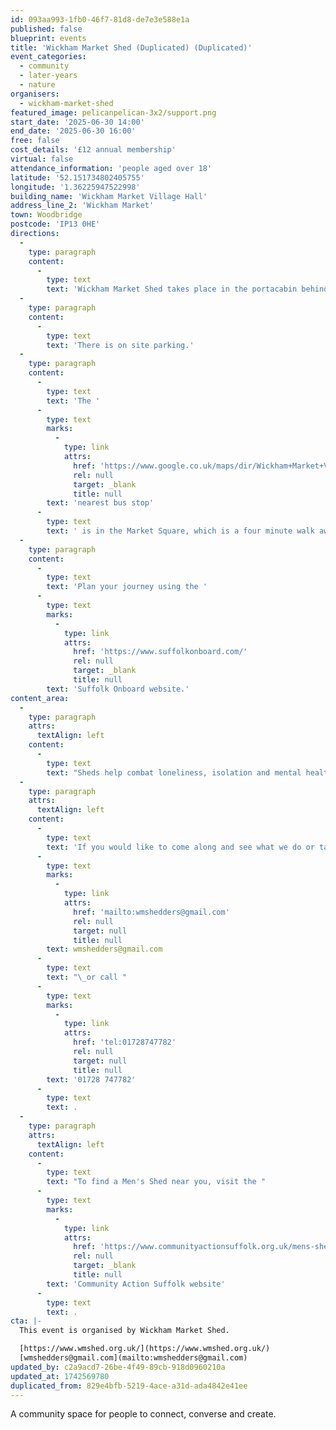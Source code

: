 ```yaml
---
id: 093aa993-1fb0-46f7-81d8-de7e3e588e1a
published: false
blueprint: events
title: 'Wickham Market Shed (Duplicated) (Duplicated)'
event_categories:
  - community
  - later-years
  - nature
organisers:
  - wickham-market-shed
featured_image: pelicanpelican-3x2/support.png
start_date: '2025-06-30 14:00'
end_date: '2025-06-30 16:00'
free: false
cost_details: '£12 annual membership'
virtual: false
attendance_information: 'people aged over 18'
latitude: '52.151734802405755'
longitude: '1.36225947522998'
building_name: 'Wickham Market Village Hall'
address_line_2: 'Wickham Market'
town: Woodbridge
postcode: 'IP13 0HE'
directions:
  -
    type: paragraph
    content:
      -
        type: text
        text: 'Wickham Market Shed takes place in the portacabin behind Wickham Market Village Hall.'
  -
    type: paragraph
    content:
      -
        type: text
        text: 'There is on site parking.'
  -
    type: paragraph
    content:
      -
        type: text
        text: 'The '
      -
        type: text
        marks:
          -
            type: link
            attrs:
              href: 'https://www.google.co.uk/maps/dir/Wickham+Market+Village+Hall/Market+Square,+Wickham+Market,+Woodbridge+IP13+0QS/@52.1526302,1.3617046,17.25z/data=!4m14!4m13!1m5!1m1!1s0x47d99acd566d3c61:0xaf3dec68b00d2179!2m2!1d1.3622413!2d52.1516256!1m5!1m1!1s0x47d98532caa0352f:0x5496b832526222b0!2m2!1d1.362889!2d52.152882!3e2?entry=ttu&g_ep=EgoyMDI1MDMxOC4wIKXMDSoASAFQAw%3D%3D'
              rel: null
              target: _blank
              title: null
        text: 'nearest bus stop'
      -
        type: text
        text: ' is in the Market Square, which is a four minute walk away.'
  -
    type: paragraph
    content:
      -
        type: text
        text: 'Plan your journey using the '
      -
        type: text
        marks:
          -
            type: link
            attrs:
              href: 'https://www.suffolkonboard.com/'
              rel: null
              target: _blank
              title: null
        text: 'Suffolk Onboard website.'
content_area:
  -
    type: paragraph
    attrs:
      textAlign: left
    content:
      -
        type: text
        text: "Sheds help combat loneliness, isolation and mental health issues, but most importantly, they're fun! Join Wickham Market Shed to join their wood and metal working activities, and chat over refreshments."
  -
    type: paragraph
    attrs:
      textAlign: left
    content:
      -
        type: text
        text: 'If you would like to come along and see what we do or talk to our members about the plans for the Wickham Market Shed, drop us a message via email on '
      -
        type: text
        marks:
          -
            type: link
            attrs:
              href: 'mailto:wmshedders@gmail.com'
              rel: null
              target: null
              title: null
        text: wmshedders@gmail.com
      -
        type: text
        text: "\_or call "
      -
        type: text
        marks:
          -
            type: link
            attrs:
              href: 'tel:01728747782'
              rel: null
              target: null
              title: null
        text: '01728 747782'
      -
        type: text
        text: .
  -
    type: paragraph
    attrs:
      textAlign: left
    content:
      -
        type: text
        text: "To find a Men's Shed near you, visit the "
      -
        type: text
        marks:
          -
            type: link
            attrs:
              href: 'https://www.communityactionsuffolk.org.uk/mens-sheds/map/'
              rel: null
              target: _blank
              title: null
        text: 'Community Action Suffolk website'
      -
        type: text
        text: .
cta: |-
  This event is organised by Wickham Market Shed.

  [https://www.wmshed.org.uk/](https://www.wmshed.org.uk/) 
  [wmshedders@gmail.com](mailto:wmshedders@gmail.com)
updated_by: c2a9acd7-26be-4f49-89cb-918d0960210a
updated_at: 1742569780
duplicated_from: 829e4bfb-5219-4ace-a31d-ada4842e41ee
---
```

A community space for people to connect, converse and create.